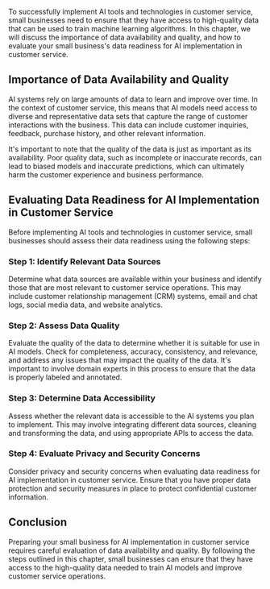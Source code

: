 
To successfully implement AI tools and technologies in customer service, small businesses need to ensure that they have access to high-quality data that can be used to train machine learning algorithms. In this chapter, we will discuss the importance of data availability and quality, and how to evaluate your small business's data readiness for AI implementation in customer service.

Importance of Data Availability and Quality
-------------------------------------------

AI systems rely on large amounts of data to learn and improve over time. In the context of customer service, this means that AI models need access to diverse and representative data sets that capture the range of customer interactions with the business. This data can include customer inquiries, feedback, purchase history, and other relevant information.

It's important to note that the quality of the data is just as important as its availability. Poor quality data, such as incomplete or inaccurate records, can lead to biased models and inaccurate predictions, which can ultimately harm the customer experience and business performance.

Evaluating Data Readiness for AI Implementation in Customer Service
-------------------------------------------------------------------

Before implementing AI tools and technologies in customer service, small businesses should assess their data readiness using the following steps:

### Step 1: Identify Relevant Data Sources

Determine what data sources are available within your business and identify those that are most relevant to customer service operations. This may include customer relationship management (CRM) systems, email and chat logs, social media data, and website analytics.

### Step 2: Assess Data Quality

Evaluate the quality of the data to determine whether it is suitable for use in AI models. Check for completeness, accuracy, consistency, and relevance, and address any issues that may impact the quality of the data. It's important to involve domain experts in this process to ensure that the data is properly labeled and annotated.

### Step 3: Determine Data Accessibility

Assess whether the relevant data is accessible to the AI systems you plan to implement. This may involve integrating different data sources, cleaning and transforming the data, and using appropriate APIs to access the data.

### Step 4: Evaluate Privacy and Security Concerns

Consider privacy and security concerns when evaluating data readiness for AI implementation in customer service. Ensure that you have proper data protection and security measures in place to protect confidential customer information.

Conclusion
----------

Preparing your small business for AI implementation in customer service requires careful evaluation of data availability and quality. By following the steps outlined in this chapter, small businesses can ensure that they have access to the high-quality data needed to train AI models and improve customer service operations.
